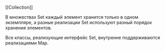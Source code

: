 [[Collection]]

В множествах Set каждый элемент хранится только в одном экземпляре, а разные реализации Set используют разный порядок хранения элементов.

Все классы, реализующие интерфейс Set, внутренне поддерживаются реализациями Map.